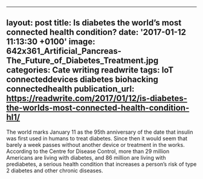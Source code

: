   - --
layout: post
title: Is diabetes the world’s most connected health condition?
date: '2017-01-12 11:13:30 +0100'
image: 642x361_Artificial_Pancreas-The_Future_of_Diabetes_Treatment.jpg
categories: Cate writing readwrite
tags: IoT connecteddevices diabetes biohacking connectedhealth
publication_url: https://readwrite.com/2017/01/12/is-diabetes-the-worlds-most-connected-health-condition-hl1/
---

The world marks January 11 as the 95th anniversary of the date that insulin was first used in humans to treat diabetes. Since then it would seem that barely a week passes without another device or treatment in the works. According to the Centre for Disease Control, more than 29 million Americans are living with diabetes, and 86 million are living with prediabetes, a serious health condition that increases a person’s risk of type 2 diabetes and other chronic diseases.
